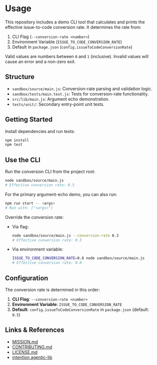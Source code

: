 # Usage

This repository includes a demo CLI tool that calculates and prints the effective issue-to-code conversion rate. It determines the rate from:

1. CLI Flag (`--conversion-rate <number>`)
2. Environment Variable (`ISSUE_TO_CODE_CONVERSION_RATE`)
3. Default in `package.json` (`config.issueToCodeConversionRate`)

Valid values are numbers between `0` and `1` (inclusive). Invalid values will cause an error and a non-zero exit.

## Structure

- `sandbox/source/main.js`: Conversion-rate parsing and validation logic.
- `sandbox/tests/main.test.js`: Tests for conversion-rate functionality.
- `src/lib/main.js`: Argument echo demonstration.
- `tests/unit/`: Secondary entry-point unit tests.

## Getting Started

Install dependencies and run tests:

```bash
npm install
npm test
```

## Use the CLI

Run the conversion CLI from the project root:

```bash
node sandbox/source/main.js
# Effective conversion rate: 0.5
```

For the primary argument-echo demo, you can also run:

```bash
npm run start -- <args>
# Run with: ["<args>"]
```

Override the conversion rate:

- Via flag:

  ```bash
  node sandbox/source/main.js --conversion-rate 0.3
  # Effective conversion rate: 0.3
  ```

- Via environment variable:

  ```bash
  ISSUE_TO_CODE_CONVERSION_RATE=0.8 node sandbox/source/main.js
  # Effective conversion rate: 0.8
  ```

## Configuration

The conversion rate is determined in this order:

1. **CLI Flag**: `--conversion-rate <number>`
2. **Environment Variable**: `ISSUE_TO_CODE_CONVERSION_RATE`
3. **Default**: `config.issueToCodeConversionRate` in `package.json` (default: `0.5`)

## Links & References

- [MISSION.md](../../MISSION.md)
- [CONTRIBUTING.md](../../CONTRIBUTING.md)
- [LICENSE.md](../../LICENSE.md)
- [intentïon agentic-lib](https://github.com/xn-intenton-z2a/agentic-lib)
